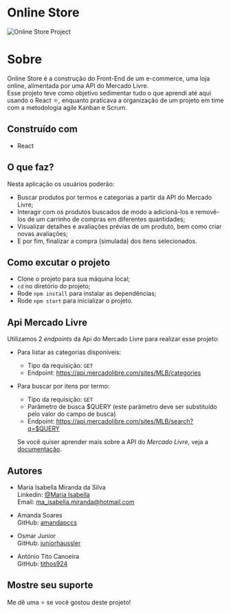 # Online Store
![Online Store Project](https://user-images.githubusercontent.com/97243572/169661582-1678f82f-6aab-417d-a075-bcb8c5eb4c8c.png)

# Sobre

<p>Online Store é a construção do Front-End de um e-commerce, uma loja online, alimentada por uma API do Mercado Livre.<br>
Esse projeto teve como objetivo sedimentar tudo o que aprendi até aqui usando o React ⚛️, enquanto praticava a organização de um projeto em time com a metodologia agile Kanban e Scrum.<p>

## Construído com
  
- React


## O que faz?
  
Nesta aplicação os usuários poderão:

- Buscar produtos por termos e categorias a partir da API do Mercado Livre;
- Interagir com os produtos buscados de modo a adicioná-los e removê-los de um carrinho de compras em diferentes quantidades;
- Visualizar detalhes e avaliações prévias de um produto, bem como criar novas avaliações;
- E por fim, finalizar a compra (simulada) dos itens selecionados.

## Como excutar o projeto

- Clone o projeto para sua máquina local;
- `cd` no diretório do projeto;
- Rode `npm install` para instalar as dependências;
- Rode `npm start` para inicializar o projeto.
  
## Api Mercado Livre
  
Utilizamos 2 _endpoints_ da Api do Mercado Livre para realizar esse projeto:
  
- Para listar as categorias disponíveis:
   - Tipo da requisição: `GET`
   - Endpoint: https://api.mercadolibre.com/sites/MLB/categories
- Para buscar por itens por termo:
   - Tipo da requisição: `GET`
   - Parâmetro de busca $QUERY (este parâmetro deve ser substituído pelo valor do campo de busca)
   - Endpoint: https://api.mercadolibre.com/sites/MLB/search?q=$QUERY
  
  Se você quiser aprender mais sobre a API do _Mercado Livre_, veja a [documentação](https://developers.mercadolivre.com.br/pt_br/itens-e-buscas).

## Autores

- Maria Isabella Miranda da Silva <br>
  Linkedin: [@Maria Isabella](https://www.linkedin.com/in/maria-isabella-miranda/) <br>
  Email: ma_isabella.miranda@hotmail.com
  
- Amanda Soares <br>
  GitHub: [amandapccs](https://github.com/amandapccs)

- Osmar Junior <br>
  GitHub: [juniorhaussler](https://github.com/juniorhaussler)
  
- António Tito Canoeira <br>
  GitHub: [tithos924](https://github.com/tithos924)

## Mostre seu suporte

Me dê uma ⭐️ se você gostou deste projeto!
